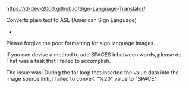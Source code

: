 https://id-dev-2000.github.io/Sign-Language-Translator/

Converts plain text to ASL (American Sign Language)

-

Please forgive the poor formatting for sign language images.

If you can devise a method to add SPACES inbetween words, please do. That was a task that I failed to accomplish.

The issue was: During the for loop that inserted the value data into the image source link, I failed to convert "%20" value to "SPACE".
